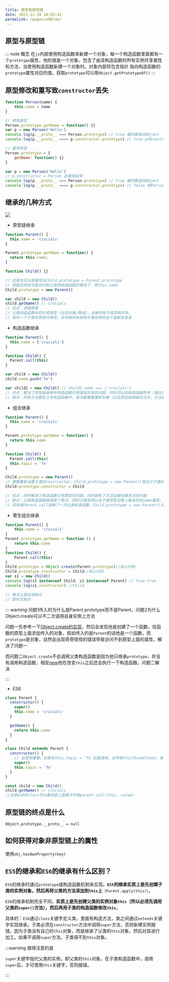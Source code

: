 ```yaml
---
title: 原型和原型链
date: 2021-11-28 10:03:41
permalink: /pages/e98c4e/
---
```

## 原型与原型链<badge text="特别重要" type="error" />

::: note 概念
在`js`内部使用构造函数来新建一个对象，每一个构造函数里面都有一个`prototype`属性，他的值是一个对象，包含了由该构造函数的所有实例共享属性和方法，当使用构造函数新建一个对象时。对象内部将包含指针 指向构造函数的`prototype`属性对应的值，获取`prototype`可以用`Object.getPrototypeOf()`
:::


## 原型修改和重写致`constructor`丢失

```javascript
function Person(name) {
	this.name = name
}

// 修改原型
Person.prototype.getName = function() {}
var p = new Person('Hello')
console.log(p.__proto__ === Person.prototype) // true 最终都指向Object
console.log(p.__proto__ ==== p.constructor.prototype) // true p的constructor是Person 因此为true

// 重写原型
Person.prototype = {
	getName: function() {}
}

var p = new Person('Hello')
// p.constructor = Person 这里指回来
console.log(p.__proto__ === Person.prototype) // true 最终都指向Object
console.log(p.__proto__ ==== p.constructor.prototype) // false 给Person的原型对象用对象赋值是，构造函数指向了根构造函数Object 想变成true就得指回来 
```

## 继承的几种方式<badge text="特别重要" type="error" />

![](https://cdn.jsdelivr.net/gh/duochizhacai/generatePic/img/202201051637255.png)

- 原型链继承

```javascript
function Parent() {
  this.name = 'crucials'
}

Parent.prototype.getName = function() {
  return this.name;
}

function Child() {}

// 这里也可以直接写出Child.prototype = Parent.prototype
// 但是这样就不能访问到父类的构造函数的属性了，即this.name
Child.prototype = new Parent()

var child = new Child()
child.getName() // crucials
// 优点：逻辑简单
// 父类构造函数中的引用类型（比如对象/数组），会被所有子类实例共享。
// 其中一个子类实例进行修改，会导致所有其他子类实例的这个值都会改变
```

- 构造函数继承

```javascript
function Parent() {
  this.name = ['crucials']
}

function Child() {
  Parent.call(this)
}

var child = new Child()
child.name.push('fe')

var child2 = new Child() // child2.name === ['crucials']
// 优点：解决了原型链继承中构造函数引用类型共享的问题，同时可以向构造函数传参（通过call传参）
// 缺点：所有方法都定义在构造函数中，每次都需要重新创建（对比原型链继承的方式，方法直接写在原型上，子类创建时不需要重新创建方法）
```

- 组合继承

```javascript
function Parent() {
  this.name = 'crucials'
}

Parent.prototype.getName = function() {
  return this.name
}

function Child() {
  Parent.call(this)
  this.topic = 'fe'
}

Child.prototype = new Parent()
// 需要重新设置子类的constructor，Child.prototype = new Parent()相当于子类的原型对象完全被覆盖了
Child.prototype.constructor = Child

// 优点：同时解决了构造函数引用类型的问题，同时避免了方法会被创建多次的问题
// 缺点：父类构造函数被调用了两次。同时子类实例以及子类原型对象上都会存在name属性。虽然根据原型链机制，并不会访问到原型对象上的同名属性，但总归是不美。
// 具体是Parent.call调用了一次父类构造函数，Child.prototype = new Parent()又调用了一次父类构造函数
```

- 寄生组合继承

```javascript
function Parent() {
	this.name = 'crucials'
}
Parent.prototype.getName = function () {
	return this.name
}
function Child() {
	Parent.call(this)
}
Child.prototype = Object.create(Parent.prototype)//核心代码
Child.prototype.constructor = Child//核心代码
var s1 = new Child()
console.log(s1 instanceof Child, s1 instanceof Parent) // true true
console.log(s1.constructor) //Child

// 解决上面全部缺点
// 暂时无缺点
```

::: warning 问题1传入的为什么是Parent.prototype而不是Parent，问题2为什么Object.create可以不二次调用自身实例上方法

问题一先参考一下[Object.create的实现](/pages/ba01c4/#object-create)，然后会发现他是创建了一个函数，往函数的原型上面添加传入的对象，假如传入的是`Parent`的话他是一个函数，而`prototype`是对象，自然会出现奇奇怪怪的错误导致访问不到原型上面的属性，解决了问题一

而问题二`Object.create`不会调用父类构造函数是因为他只继承`prototype`，并没有调用构造函数，相反[new](/pages/ba01c4/#new操作符)他在改变`this`之后还会执行一下构造函数，问题二解决

:::

- ES6

```javascript
class Parent {
  constructor() {
    super()
    this.name = 'crucials'
  }

  getName() {
    return this.name
  }
}

class Child extends Parent {
  constructor() {
    // 这里很重要，如果在this.topic = 'fe'后面调用，会导致this为undefined，具体原因可以详细了解ES6的class相关内容，这里不展开说明
    super()
    this.topic = 'fe'
  }
}

const child = new Child()
child.getName() // crucials
//注意es6的class可以看成是上面栗子中是parent.call(this, value)
```

## 原型链的终点是什么

`Object.prototype.__proto__ = null`

## 如何获得对象非原型链上的属性

使用`obj.hasOwnProperty(key)`

## `ES5`的继承和`ES6`的继承有什么区别？<badge text="重要" type="warning" />

`ES5`的继承时通过`prototype`或构造函数机制来实现。**`ES5`的继承实质上是先创建子类的实例对象，然后再将父类的方法添加到`this`上**`（Parent.apply(this)）`。

`ES6`的继承机制完全不同，**实质上是先创建父类的实例对象`this`（所以必须先调用父类的`super()`方法），然后再用子类的构造函数修改`this`**。

具体的：`ES6`通过`class`关键字定义类，里面有构造方法，类之间通过`extends`关键字实现继承。子类必须在`constructor`方法中调用`super`方法，否则新建实例报错。因为子类没有自己的`this`对象，而是继承了父类的`this`对象，然后对其进行加工。如果不调用`super`方法，子类得不到`this`对象。

:::warning 值得注意的是

`super`关键字指代父类的实例，即父类的`this`对象。在子类构造函数中，调用`super`后，才可使用`this`关键字，否则报错。

:::
